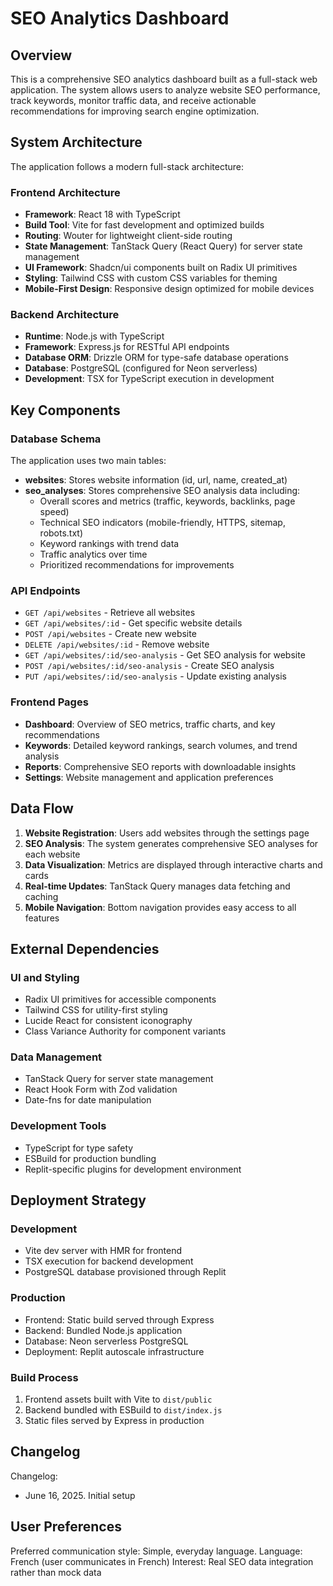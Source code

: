 # SEO Analytics Dashboard

## Overview

This is a comprehensive SEO analytics dashboard built as a full-stack web application. The system allows users to analyze website SEO performance, track keywords, monitor traffic data, and receive actionable recommendations for improving search engine optimization.

## System Architecture

The application follows a modern full-stack architecture:

### Frontend Architecture
- **Framework**: React 18 with TypeScript
- **Build Tool**: Vite for fast development and optimized builds
- **Routing**: Wouter for lightweight client-side routing
- **State Management**: TanStack Query (React Query) for server state management
- **UI Framework**: Shadcn/ui components built on Radix UI primitives
- **Styling**: Tailwind CSS with custom CSS variables for theming
- **Mobile-First Design**: Responsive design optimized for mobile devices

### Backend Architecture
- **Runtime**: Node.js with TypeScript
- **Framework**: Express.js for RESTful API endpoints
- **Database ORM**: Drizzle ORM for type-safe database operations
- **Database**: PostgreSQL (configured for Neon serverless)
- **Development**: TSX for TypeScript execution in development

## Key Components

### Database Schema
The application uses two main tables:
- **websites**: Stores website information (id, url, name, created_at)
- **seo_analyses**: Stores comprehensive SEO analysis data including:
  - Overall scores and metrics (traffic, keywords, backlinks, page speed)
  - Technical SEO indicators (mobile-friendly, HTTPS, sitemap, robots.txt)
  - Keyword rankings with trend data
  - Traffic analytics over time
  - Prioritized recommendations for improvements

### API Endpoints
- `GET /api/websites` - Retrieve all websites
- `GET /api/websites/:id` - Get specific website details
- `POST /api/websites` - Create new website
- `DELETE /api/websites/:id` - Remove website
- `GET /api/websites/:id/seo-analysis` - Get SEO analysis for website
- `POST /api/websites/:id/seo-analysis` - Create SEO analysis
- `PUT /api/websites/:id/seo-analysis` - Update existing analysis

### Frontend Pages
- **Dashboard**: Overview of SEO metrics, traffic charts, and key recommendations
- **Keywords**: Detailed keyword rankings, search volumes, and trend analysis
- **Reports**: Comprehensive SEO reports with downloadable insights
- **Settings**: Website management and application preferences

## Data Flow

1. **Website Registration**: Users add websites through the settings page
2. **SEO Analysis**: The system generates comprehensive SEO analyses for each website
3. **Data Visualization**: Metrics are displayed through interactive charts and cards
4. **Real-time Updates**: TanStack Query manages data fetching and caching
5. **Mobile Navigation**: Bottom navigation provides easy access to all features

## External Dependencies

### UI and Styling
- Radix UI primitives for accessible components
- Tailwind CSS for utility-first styling
- Lucide React for consistent iconography
- Class Variance Authority for component variants

### Data Management
- TanStack Query for server state management
- React Hook Form with Zod validation
- Date-fns for date manipulation

### Development Tools
- TypeScript for type safety
- ESBuild for production bundling
- Replit-specific plugins for development environment

## Deployment Strategy

### Development
- Vite dev server with HMR for frontend
- TSX execution for backend development
- PostgreSQL database provisioned through Replit

### Production
- Frontend: Static build served through Express
- Backend: Bundled Node.js application
- Database: Neon serverless PostgreSQL
- Deployment: Replit autoscale infrastructure

### Build Process
1. Frontend assets built with Vite to `dist/public`
2. Backend bundled with ESBuild to `dist/index.js`
3. Static files served by Express in production

## Changelog

Changelog:
- June 16, 2025. Initial setup

## User Preferences

Preferred communication style: Simple, everyday language.
Language: French (user communicates in French)
Interest: Real SEO data integration rather than mock data